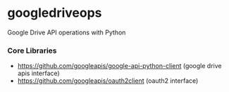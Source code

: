 # googledriveops

Google Drive API operations with Python

### Core Libraries
- https://github.com/googleapis/google-api-python-client (google drive apis interface)
- https://github.com/googleapis/oauth2client (oauth2 interface)